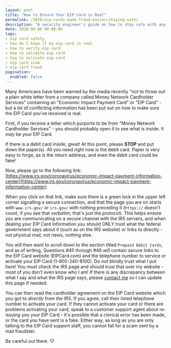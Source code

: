 ```yaml
---
layout: post
title: "How to Ensure Your EIP Card is Real"
permalink: /2020/eip-cards-made-fraud-easier/staying-safe/
description: "A security engineer's guide on how to stay safe with any \"EIP Card\" you got in the mail. Begone, scammers!"
date: 2020-06-06 00:00:00
tags:
- eip card safety
- how do I know if my eip card is real
- how to verify eip card
- how to validate eip card
- how to activate eip card
- eip card scam
- eip card fraud
pagination: 
  enabled: false
---
```


Many Americans have been warned by the media recently "not to throw out a plain white letter from a company called Money Network Cardholder Services" containing an "Economic Impact Payment Card" or "EIP Card" - but a lot of conflicting information has been put out on how to make sure the EIP Card you've received is real.

First, if you receive a letter which purports to be from "Money Network Cardholder Services" - you should probably open it to see what is inside. It *may* be your EIP Card.

If there is a debit card inside, great! At this point, please **STOP** and put down the paper(s). All you need right now is the debit card. Paper is very easy to forge, as is the return address, and even the debit card could be fake!

Now, please go to the following link: [https://www.irs.gov/coronavirus/economic-impact-payment-information-center](https://www.irs.gov/coronavirus/economic-impact-payment-information-center)

When you click on that link, make sure there is a green lock in the upper left corner signalling a secure connection, and that the page you are on starts with `www.irs.gov/` or `irs.gov/` with nothing preceding it (`https://` doesn't count, if you see that *verbatim*, that's just the protocol). This helps ensure you are communicating on a secure channel with the IRS servers, and when dealing your EIP Card information you should ONLY trust what the federal government says about it (such as on the IRS website) or links to directly - not physical mail, not news, *nothing* else.

You will then want to scroll down to the section titled `Prepaid Debit Cards`, and as of writing, Questions #45 through #48 will contain secure links to the EIP Card website (EIPCard.com) and the telephone number to service or activate your EIP Card (1-800-240-8100). Do *not* blindly trust what I put here! You *must* check the IRS page and should trust that over my website - most of you don't even know who I am! If there is any discrepancy between what I say and what the IRS page says, please [contact me](/about/) so I can update this page if needed.

You can then read the cardholder agreement on the EIP Card website which you got to *directly* from the IRS. If you agree, call their listed telephone number to activate your card. If they cannot activate your card or there are problems activating your card, speak to a customer support agent about re-issuing you your EIP Card - it's possible that a clerical error has been made, or the card you have sent is a fake. Either way, as long as you are only talking to the EIP Card support staff, you cannot fall for a scam sent by a mail fraudster.

Be careful out there. ♡